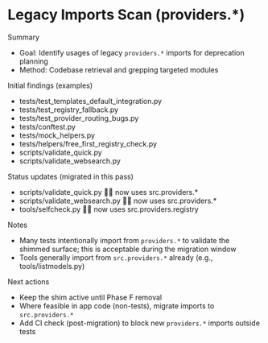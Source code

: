 # Legacy Imports Scan (providers.*)

Summary
- Goal: Identify usages of legacy `providers.*` imports for deprecation planning
- Method: Codebase retrieval and grepping targeted modules

Initial findings (examples)
- tests/test_templates_default_integration.py
- tests/test_registry_fallback.py
- tests/test_provider_routing_bugs.py
- tests/conftest.py
- tests/mock_helpers.py
- tests/helpers/free_first_registry_check.py
- scripts/validate_quick.py
- scripts/validate_websearch.py


Status updates (migrated in this pass)
- scripts/validate_quick.py  now uses src.providers.*
- scripts/validate_websearch.py  now uses src.providers.*
- tools/selfcheck.py  now uses src.providers.registry

Notes
- Many tests intentionally import from `providers.*` to validate the shimmed surface; this is acceptable during the migration window
- Tools generally import from `src.providers.*` already (e.g., tools/listmodels.py)

Next actions
- Keep the shim active until Phase F removal
- Where feasible in app code (non-tests), migrate imports to `src.providers.*`
- Add CI check (post-migration) to block new `providers.*` imports outside tests

